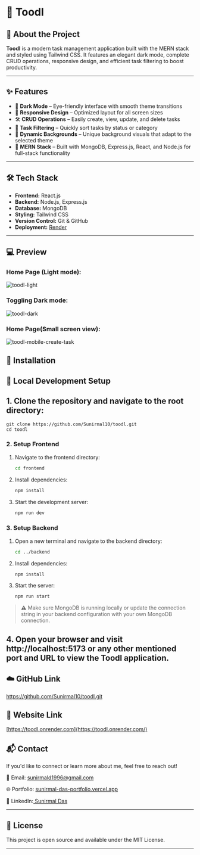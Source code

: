 # 🌟 Toodl

## 🚀 About the Project

**Toodl** is a modern task management application built with the MERN stack and styled using Tailwind CSS. It features an elegant dark mode, complete CRUD operations, responsive design, and efficient task filtering to boost productivity.

---

## ✨ Features

- 🌙 **Dark Mode** – Eye-friendly interface with smooth theme transitions  
- 📱 **Responsive Design** – Optimized layout for all screen sizes  
- 🛠️ **CRUD Operations** – Easily create, view, update, and delete tasks  
- 🧭 **Task Filtering** – Quickly sort tasks by status or category  
- 🎨 **Dynamic Backgrounds** – Unique background visuals that adapt to the selected theme  
- 🔐 **MERN Stack** – Built with MongoDB, Express.js, React, and Node.js for full-stack functionality  

---

## 🛠 Tech Stack

- **Frontend:** React.js  
- **Backend:** Node.js, Express.js  
- **Database:** MongoDB  
- **Styling:** Tailwind CSS  
- **Version Control:** Git & GitHub  
- **Deployment:** [Render](https://render.com)  


---

## 💻 Preview

### Home Page (Light mode):

![toodl-light](https://github.com/user-attachments/assets/f3fac6b2-2e8b-4932-8663-be2a9d242229)


### Toggling Dark mode:

![toodl-dark](https://github.com/user-attachments/assets/d89fa774-0e3c-4f25-b208-7448cdbfb40f)


### Home Page(Small screen view):

![toodl-mobile-create-task](https://github.com/user-attachments/assets/44fd3246-3dd7-470f-ab2d-775914464e6d)


##  🔧 Installation

## 🚀 Local Development Setup

## 1. Clone the repository and navigate to the root directory:

```
git clone https://github.com/Sunirmal10/toodl.git
cd toodl
```

### 2. Setup Frontend

1. Navigate to the frontend directory:

   ```bash
   cd frontend
   ```

2. Install dependencies:

   ```bash
   npm install
   ```

3. Start the development server:

   ```bash
   npm run dev
   ```

### 3. Setup Backend

1. Open a new terminal and navigate to the backend directory:

   ```bash
   cd ../backend
   ```

2. Install dependencies:

   ```bash
   npm install
   ```

3. Start the server:

   ```bash
   npm run start
   ```

> ⚠️ Make sure MongoDB is running locally or update the connection string in your backend configuration with your own MongoDB connection.


## 4. Open your browser and visit http://localhost:5173 or any other mentioned port and URL to view the Toodl application.

## ☁️ GitHub Link

https://github.com/Sunirmal10/toodl.git

## 🔗 Website Link

[https://toodl.onrender.com](https://toodl.onrender.com/)

## 📬 Contact

If you'd like to connect or learn more about me, feel free to reach out!

📧 Email: sunirmald1996@gmail.com

🌐 Portfolio: [sunirmal-das-portfolio.vercel.app](https://sunirmal-das-portfolio.vercel.app/)

💼 LinkedIn:[ Sunirmal Das](https://www.linkedin.com/in/sdofficial008)

---

## 📝 License
This project is open source and available under the MIT License.

---
